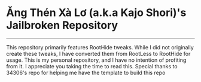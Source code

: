 # Ăng Thén Xà Lơ (a.k.a Kajo Shori)'s Jailbroken Repository
____
This repository primarily features RootHide tweaks. While I did not originally create these tweaks, I have converted them from RootLess to RootHide for usage. This is my personal repository, and I have no intention of profiting from it. I appreciate you taking the time to read this. Special thanks to 34306's repo for helping me have the template to build this repo
